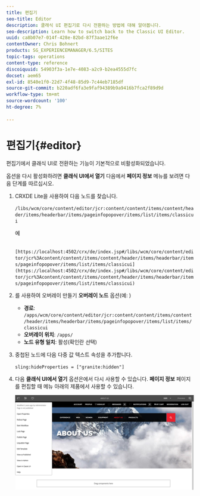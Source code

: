 ```yaml
---
title: 편집기
seo-title: Editor
description: 클래식 UI 편집기로 다시 전환하는 방법에 대해 알아봅니다.
seo-description: Learn how to switch back to the Classic UI Editor.
uuid: ca8b07e7-014f-428e-82bd-87f3aae12f6e
contentOwner: Chris Bohnert
products: SG_EXPERIENCEMANAGER/6.5/SITES
topic-tags: operations
content-type: reference
discoiquuid: 54903f3a-1e7e-4083-a2c9-b2ea4555d7fc
docset: aem65
exl-id: 8540e1f0-22d7-4f48-85d9-7c44eb7185df
source-git-commit: b220adf6fa3e9faf94389b9a9416b7fca2f89d9d
workflow-type: tm+mt
source-wordcount: '100'
ht-degree: 7%

---
```


# 편집기{#editor}

편집기에서 클래식 UI로 전환하는 기능이 기본적으로 비활성화되었습니다.

옵션을 다시 활성화하려면 **클래식 UI에서 열기** 다음에서 **페이지 정보** 메뉴를 보려면 다음 단계를 따르십시오.

1. CRXDE Lite을 사용하여 다음 노드를 찾습니다.

   `/libs/wcm/core/content/editor/jcr:content/content/items/content/header/items/headerbar/items/pageinfopopover/items/list/items/classicui`

   예

   ` [https://localhost:4502/crx/de/index.jsp#/libs/wcm/core/content/editor/jcr%3Acontent/content/items/content/header/items/headerbar/items/pageinfopopover/items/list/items/classicui](https://localhost:4502/crx/de/index.jsp#/libs/wcm/core/content/editor/jcr%3Acontent/content/items/content/header/items/headerbar/items/pageinfopopover/items/list/items/classicui)`

1. 를 사용하여 오버레이 만들기 **오버레이 노드** 옵션(예: )

   * **경로**: `/apps/wcm/core/content/editor/jcr:content/content/items/content/header/items/headerbar/items/pageinfopopover/items/list/items/classicui`
   * **오버레이 위치**: `/apps/`
   * **노드 유형 일치**: 활성(확인란 선택)

1. 중첩된 노드에 다음 다중 값 텍스트 속성을 추가합니다.

   `sling:hideProperties = ["granite:hidden"]`

1. 다음 **클래식 UI에서 열기** 옵션은에서 다시 사용할 수 있습니다. **페이지 정보** 페이지를 편집할 때 메뉴 아래의 제품에서 사용할 수 있습니다.

   ![](assets/syui-03-2019-02-27-15-19-48.png)
